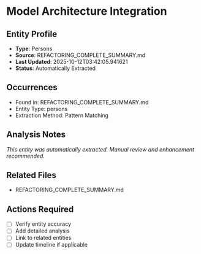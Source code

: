 # Model Architecture Integration

## Entity Profile
- **Type**: Persons
- **Source**: REFACTORING_COMPLETE_SUMMARY.md
- **Last Updated**: 2025-10-12T03:42:05.941621
- **Status**: Automatically Extracted

## Occurrences
- Found in: REFACTORING_COMPLETE_SUMMARY.md
- Entity Type: persons
- Extraction Method: Pattern Matching

## Analysis Notes
*This entity was automatically extracted. Manual review and enhancement recommended.*

## Related Files
- REFACTORING_COMPLETE_SUMMARY.md

## Actions Required
- [ ] Verify entity accuracy
- [ ] Add detailed analysis
- [ ] Link to related entities
- [ ] Update timeline if applicable

